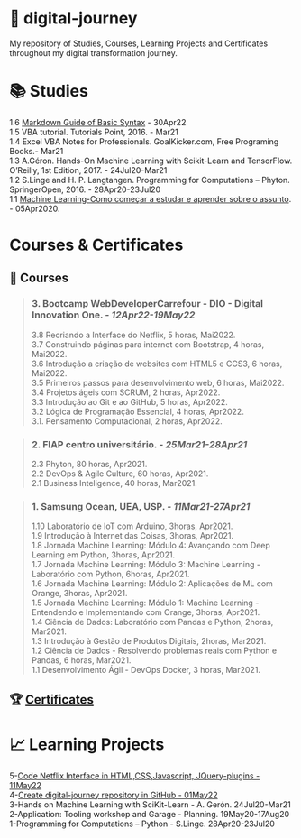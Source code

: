 # :rocket: digital-journey  

My repository of Studies, Courses, Learning Projects and Certificates throughout my digital transformation journey.

# :books: Studies  

1.6 [Markdown Guide of Basic Syntax](https://www.markdownguide.org/basic-syntax/) - 30Apr22  
1.5 VBA tutorial. Tutorials Point, 2016. - Mar21  
1.4 Excel VBA Notes for Professionals. GoalKicker.com, Free Programing Books.- Mar21  
1.3 A.Géron. Hands-On Machine Learning with Scikit-Learn and TensorFlow. O’Reilly, 1st Edition, 2017. - 24Jul20-Mar21  
1.2 S.Linge and H. P. Langtangen. Programming for Computations – Phyton. SpringerOpen, 2016. - 28Apr20-23Jul20  
1.1 [Machine Learning-Como começar a estudar e aprender sobre o assunto](https://www.youtube.com/watch?v=9aCUXJXPHGw). - 05Apr2020.    
	
# Courses & Certificates  
		
## :school: Courses  

> ### **3. Bootcamp WebDeveloperCarrefour - DIO - Digital Innovation One.** ***- 12Apr22-19May22***  	
>
> 3.8 Recriando a Interface do Netflix, 5 horas, Mai2022.  
> 3.7 Construindo páginas para internet com Bootstrap, 4 horas, Mai2022.  
> 3.6 Introdução a criação de websites com HTML5 e CCS3, 6 horas, Mai2022.  
> 3.5 Primeiros passos para desenvolvimento web, 6 horas, Mai2022.  
> 3.4 Projetos ágeis com SCRUM, 2 horas, Apr2022.  
> 3.3 Introdução ao Git e ao GitHub, 5 horas, Apr2022.  
> 3.2 Lógica de Programação Essencial, 4 horas, Apr2022.  
> 3.1. Pensamento Computacional, 2 horas, Apr2022.  

> ### **2. FIAP centro universitário.** ***- 25Mar21-28Apr21***	
>
> 2.3 Phyton, 80 horas, Apr2021.  
> 2.2 DevOps & Agile Culture, 60 horas, Apr2021.  
> 2.1 Business Inteligence, 40 horas, Mar2021.  

> ### **1. Samsung Ocean, UEA, USP.** ***- 11Mar21-27Apr21***	
>
> 1.10 Laboratório de IoT com Arduino, 3horas, Apr2021.  
> 1.9 Introdução à Internet das Coisas, 3horas, Apr2021.  
> 1.8 Jornada Machine Learning: Módulo 4: Avançando com Deep Learning em Python, 3horas, Apr2021.  
> 1.7 Jornada Machine Learning: Módulo 3: Machine Learning - Laboratório com Python, 6horas, Apr2021.  
> 1.6 Jornada Machine Learning: Módulo 2: Aplicações de ML com Orange, 3horas, Apr2021.  
> 1.5 Jornada Machine Learning: Módulo 1: Machine Learning - Entendendo e Implementando com Orange, 3horas, Apr2021.  
> 1.4 Ciência de Dados: Laboratório com Pandas e Python, 2horas, Mar2021.  
> 1.3 Introdução à Gestão de Produtos Digitais, 2horas, Mar2021.  
> 1.2 Ciência de Dados - Resolvendo problemas reais com Python e Pandas, 6 horas, Mar2021.  
> 1.1 Desenvolvimento Ágil - DevOps Docker, 3 horas, Mar2021.  
	
## :trophy: [Certificates](https://github.com/jfelicio51/digital-journey/tree/master/Certificates)  

#  :chart_with_upwards_trend: Learning Projects  

5-[Code Netflix Interface in HTML,CSS,Javascript, JQuery-plugins - 11May22](https://github.com/jfelicio51/Netflix_project.git)  
4-[Create digital-journey repository in GitHub - 01May22](https://github.com/jfelicio51/digital-journey.git)  
3-Hands on Machine Learning with SciKit-Learn - A. Gerón. 24Jul20-Mar21  
2-Application: Tooling workshop and Garage - Planning. 19May20-17Aug20  
1-Programming for Computations – Python - S.Linge. 28Apr20-23Jul20  

